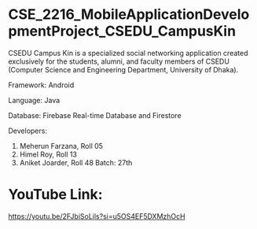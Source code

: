 # CSE_2216_MobileApplicationDevelopmentProject_CSEDU_CampusKin
CSEDU Campus Kin is a specialized social networking application created exclusively for the students, alumni, and faculty members of CSEDU (Computer Science and Engineering Department, University of Dhaka). 

Framework: Android

Language: Java

Database: Firebase Real-time Database and Firestore

Developers: 
1. Meherun Farzana, Roll 05
2. Himel Roy, Roll 13
3. Aniket Joarder, Roll 48
Batch: 27th

# YouTube Link:
https://youtu.be/2FJbiSoLjls?si=u5OS4EF5DXMzhOcH
